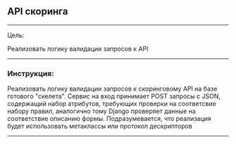 ## API скоринга
***
Цель:

Реализовать логику валидации запросов к API
***
### Инструкция:
Реализовать логику валидации запросов к скоринговому API на базе готового "скелета". Сервис на вход принимает POST запросы с JSON, 
содержащий набор атрибутов, требующих проверки на соответсвие набору правил, аналогично тому Django проверяет данные на соответствие 
описанию формы. Подразумевается, что реализация будет использовать метаклассы или протокол дескрипторов
***
